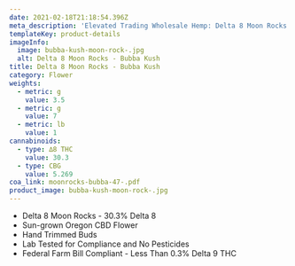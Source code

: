 ```yaml
---
date: 2021-02-18T21:18:54.396Z
meta_description: 'Elevated Trading Wholesale Hemp: Delta 8 Moon Rocks - Bubba Kush'
templateKey: product-details
imageInfo:
  image: bubba-kush-moon-rock-.jpg
  alt: Delta 8 Moon Rocks - Bubba Kush
title: Delta 8 Moon Rocks - Bubba Kush
category: Flower
weights:
  - metric: g
    value: 3.5
  - metric: g
    value: 7
  - metric: lb
    value: 1
cannabinoids:
  - type: ∆8 THC
    value: 30.3
  - type: CBG
    value: 5.269
coa_link: moonrocks-bubba-47-.pdf
product_image: bubba-kush-moon-rock-.jpg
---
```


- Delta 8 Moon Rocks - 30.3% Delta 8
- Sun-grown Oregon CBD Flower
- Hand Trimmed Buds
- Lab Tested for Compliance and No Pesticides
- Federal Farm Bill Compliant - Less Than 0.3% Delta 9 THC

